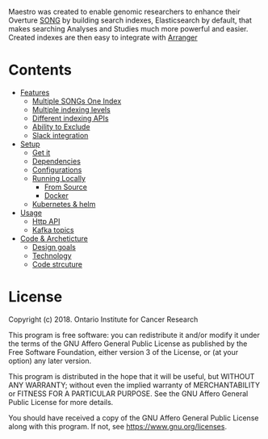 
Maestro was created to enable genomic researchers to enhance their Overture [SONG](https://www.overture.bio/products/song)
by building search indexes, Elasticsearch by default, that makes searching Analyses and Studies much more powerful and easier.
Created indexes are then easy to integrate with [Arranger](https://www.overture.bio/products/arranger)


# Contents
- [Features](/features/)
    - [Multiple SONGs One Index](/features/#multiple-songs-one-index)
    - [Multiple indexing levels](/features/#multiple-indexing-levels)
    - [Different indexing APIs](/features/#different-indexing-apis)
    - [Ability to Exclude](/features/#ability-to-exclude)
    - [Slack integration](/features/#slack-integration)
- [Setup](/setup/)
    - [Get it](/setup/#get-it)
    - [Dependencies](/setup/#dependencies)
    - [Configurations](/setup/#configurations)
    - [Running Locally](/setup/#running-locally)
        - [From Source](/setup/#source-code-no-docker)
        - [Docker](/setup/#docker-recommended-for-local-installations)
    - [Kubernetes & helm](/setup/#kuberenets-helm)
- [Usage](/usage/)
    - [Http API](/usage/#http-api)
    - [Kafka topics](/usage/#kafka-topics)
- [Code & Archeticture](/tech)
    - [Design goals](/tech/#technical-design-goals)
    - [Technology](/tech/#technologies-libraries)
    - [Code strcuture](/tech/#code-structure)

# License

Copyright (c) 2018. Ontario Institute for Cancer Research

This program is free software: you can redistribute it and/or modify
it under the terms of the GNU Affero General Public License as
published by the Free Software Foundation, either version 3 of the
License, or (at your option) any later version.

This program is distributed in the hope that it will be useful,
but WITHOUT ANY WARRANTY; without even the implied warranty of
MERCHANTABILITY or FITNESS FOR A PARTICULAR PURPOSE.  See the
GNU Affero General Public License for more details.

You should have received a copy of the GNU Affero General Public License
along with this program.  If not, see https://www.gnu.org/licenses.
